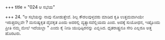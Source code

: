 +++
title = "024 ಆ ಸಭೆಯ"

+++
24.  “ಆ ಸಭೆಯನ್ನು ನಾವು ನೋಡುತ್ತೇವೆ. ಶಿಲ್ಪ ಕೌಶಲವುಳ್ಳವರು ಮಾಡಿದ ಕೃತಿ ಉತ್ತಮವಾಗಿಯೇ ಇರುತ್ತದಲ್ಲವೇ ? ಮನುಷ್ಯಕೃತ ದೈವಕೃತ ಎಂದು ಅದರಲ್ಲಿ ವ್ಯತ್ಯಾಸವೆಲ್ಲಿಯದು ಎಂದ. ಅದಕ್ಕೆ ಸುಯೋಧನ, ಇಷ್ಟೊಂದು ಪ್ರೀತಿ ನಮ್ಮ ಮೇಲೆ ಇದೆಯಲ್ಲಾ " ಎಂದು ಕೈ ನೀಡಿ ಯುಧಿಷ್ಠಿರನನ್ನು ಎಬ್ಬಿಸಿದ. ಧೃತರಾಷ್ಟ್ರನೂ ಸೇರಿ ಎಲ್ಲರೂ ಅತ್ತ ಹೊರಟರು.